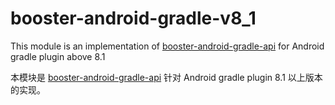 # booster-android-gradle-v8_1

This module is an implementation of [booster-android-gradle-api](../booster-android-gradle-api) for Android gradle plugin above 8.1

本模块是 [booster-android-gradle-api](../booster-android-gradle-api) 针对 Android gradle plugin 8.1 以上版本的实现。

